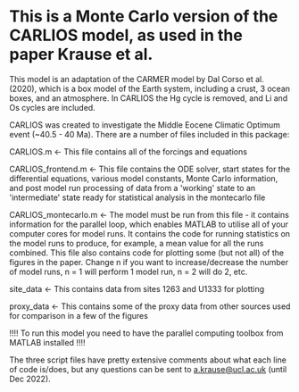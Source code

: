 # This is a Monte Carlo version of the CARLIOS model, as used in the paper Krause et al.

This model is an adaptation of the CARMER model by Dal Corso et al. (2020), which is a box model of the Earth system, including a crust, 3 ocean boxes, and an atmosphere.
In CARLIOS the Hg cycle is removed, and Li and Os cycles are included. 

CARLIOS was created to investigate the Middle Eocene Climatic Optimum event (~40.5 - 40 Ma). There are a number of files included in this package:

CARLIOS.m  <- This file contains all of the forcings and equations

CARLIOS_frontend.m  <- This file contains the ODE solver, start states for the differential equations, various model constants, Monte Carlo information, and post model run processing of data from a 'working' state to an 'intermediate' state ready for statistical analysis in the montecarlo file

CARLIOS_montecarlo.m  <- The model must be run from this file - it contains information for the parallel loop, which enables MATLAB to utilise all of your computer cores for model runs. It contains the code for running statistics on the model runs to produce, for example, a mean value for all the runs combined. This file also contains code for plotting some (but not all) of the figures in the paper. Change n if you want to increase/decrease the number of model runs, n = 1 will perform 1 model run, n = 2 will do 2, etc.

site_data  <- This contains data from sites 1263 and U1333 for plotting

proxy_data  <- This contains some of the proxy data from other sources used for comparison in a few of the figures



!!!! To run this model you need to have the parallel computing toolbox from MATLAB installed !!!!



The three script files have pretty extensive comments about what each line of code is/does, but any questions can be sent to a.krause@ucl.ac.uk (until Dec 2022).
